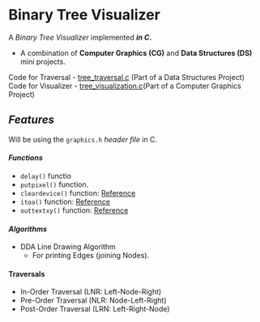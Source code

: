 # Binary Tree Visualizer
A *Binary Tree Visualizer* implemented ***in C.***
- A combination of **Computer Graphics (CG)** and **Data Structures (DS)** mini projects. 

Code for Traversal - [tree_traversal.c](tree_traversal.c) (Part of a Data Structures Project)
Code for Visualizer - [tree_visualization.c](tree_visualization.c)(Part of a Computer Graphics Project)

## *Features*
Will be using the `graphics.h` *header file* in C.

#### *Functions*
- `delay()` functio
- `putpixel()` function.
- `cleardevice()` function: [Reference](https://www.geeksforgeeks.org/cleardevice-function-c/)
- `itoa()` function: [Reference](https://fresh2refresh.com/c-programming/c-type-casting/c-itoa-function/)
- `outtextxy()` function: [Reference](https://www.geeksforgeeks.org/outtextxy-function-c/) 

#### *Algorithms*
- DDA Line Drawing Algorithm 
  - For printing Edges (joining Nodes).
  
#### Traversals
- In-Order Traversal (LNR: Left-Node-Right)
- Pre-Order Traversal (NLR: Node-Left-Right)
- Post-Order Traversal (LRN: Left-Right-Node)
